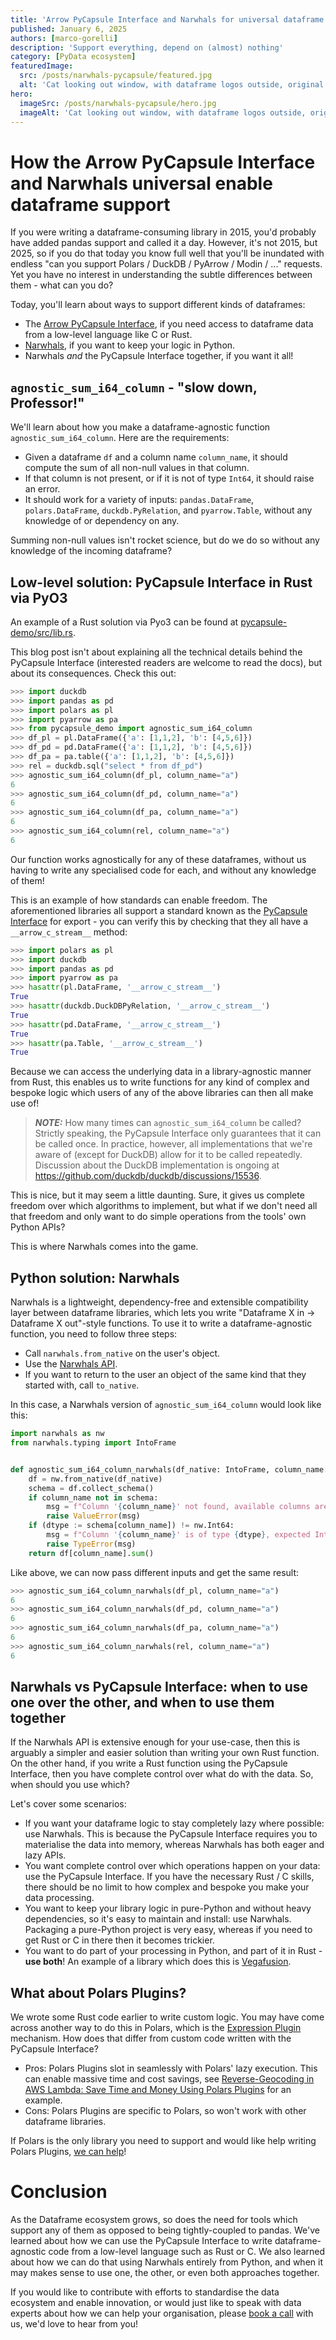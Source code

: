 ```yaml
---
title: 'Arrow PyCapsule Interface and Narwhals for universal dataframe support'
published: January 6, 2025
authors: [marco-gorelli]
description: 'Support everything, depend on (almost) nothing'
category: [PyData ecosystem]
featuredImage:
  src: /posts/narwhals-pycapsule/featured.jpg
  alt: 'Cat looking out window, with dataframe logos outside, original image by  Lucy Jackline https://unsplash.com/photos/a-cat-sitting-on-a-window-sill-looking-out-a-window-O896LIqr2vc'
hero:
  imageSrc: /posts/narwhals-pycapsule/hero.jpg
  imageAlt: 'Cat looking out window, with dataframe logos outside, original image by  Lucy Jackline https://unsplash.com/photos/a-cat-sitting-on-a-window-sill-looking-out-a-window-O896LIqr2vc'
---
```


# How the Arrow PyCapsule Interface and Narwhals universal enable dataframe support 

If you were writing a dataframe-consuming library in 2015, you'd probably have
added pandas support and called it a day. However, it's not 2015, but 2025, so if you do that
today you know full well that you'll be inundated with endless "can you support
Polars / DuckDB / PyArrow / Modin / ..." requests. Yet you have no interest in understanding
the subtle differences between them - what can you do?

Today, you'll learn about ways to support different kinds of dataframes:

- The [Arrow PyCapsule Interface](https://arrow.apache.org/docs/format/CDataInterface/PyCapsuleInterface.html),
  if you need access to dataframe data from a low-level language like C or Rust.
- [Narwhals](https://github.com/narwhals-dev/narwhals), if you want to keep your logic in Python.
- Narwhals _and_ the PyCapsule Interface together, if you want it all!

## `agnostic_sum_i64_column` - "slow down, Professor!"

We'll learn about how you make a dataframe-agnostic function `agnostic_sum_i64_column`.
Here are the requirements:

- Given a dataframe `df` and a column name `column_name`, it should compute
  the sum of all non-null values in that column.
- If that column is not present, or if it is not of type `Int64`,
  it should raise an error.
- It should work for a variety of inputs: `pandas.DataFrame`, `polars.DataFrame`,
  `duckdb.PyRelation`, and `pyarrow.Table`, without any knowledge of or dependency
  on any.

Summing non-null values isn't rocket science, but do we do so without any
knowledge of the incoming dataframe?

## Low-level solution: PyCapsule Interface in Rust via PyO3

An example of a Rust solution via Pyo3 can be found at [pycapsule-demo/src/lib.rs](https://github.com/MarcoGorelli/pycapsule-demo/blob/6aad64be26ebbfc8526f26695544bfc6436e3266/src/lib.rs#L9-L56).

This blog post isn't about explaining all the technical details behind the
PyCapsule Interface (interested readers are welcome to read the docs), but about
its consequences. Check this out:

```python
>>> import duckdb
>>> import pandas as pd
>>> import polars as pl
>>> import pyarrow as pa
>>> from pycapsule_demo import agnostic_sum_i64_column
>>> df_pl = pl.DataFrame({'a': [1,1,2], 'b': [4,5,6]})
>>> df_pd = pd.DataFrame({'a': [1,1,2], 'b': [4,5,6]})
>>> df_pa = pa.table({'a': [1,1,2], 'b': [4,5,6]})
>>> rel = duckdb.sql("select * from df_pd")
>>> agnostic_sum_i64_column(df_pl, column_name="a")
6
>>> agnostic_sum_i64_column(df_pd, column_name="a")
6
>>> agnostic_sum_i64_column(df_pa, column_name="a")
6
>>> agnostic_sum_i64_column(rel, column_name="a")
6
```
Our function works agnostically for any of these dataframes, without us having
to write any specialised code for each, and without any knowledge of them!

This is an example of how standards can enable freedom. The aforementioned
libraries all support a standard known as the
[PyCapsule Interface](https://arrow.apache.org/docs/format/CDataInterface/PyCapsuleInterface.html)
for export - you can verify this by checking that they all have a `__arrow_c_stream__` method:

```python
>>> import polars as pl
>>> import duckdb
>>> import pandas as pd
>>> import pyarrow as pa
>>> hasattr(pl.DataFrame, '__arrow_c_stream__')
True
>>> hasattr(duckdb.DuckDBPyRelation, '__arrow_c_stream__')
True
>>> hasattr(pd.DataFrame, '__arrow_c_stream__')
True
>>> hasattr(pa.Table, '__arrow_c_stream__')
True
```

Because we can access the underlying data in a library-agnostic manner from
Rust, this enables us to write functions for any kind of complex and bespoke logic
which users of any of the above libraries can then all make use of!

> **_NOTE:_** How many times can `agnostic_sum_i64_column` be called? Strictly
> speaking, the PyCapsule Interface only guarantees that it can be called once.
> In practice, however, all implementations that we're aware of (except for
> DuckDB) allow for it to be called repeatedly. Discussion about the
> DuckDB implementation is ongoing at https://github.com/duckdb/duckdb/discussions/15536.

This is nice, but it may seem a little daunting. Sure, it gives us complete
freedom over which algorithms to implement, but what if we don't need all that
freedom and only want to do simple operations from the tools' own Python APIs?

This is where Narwhals comes into the game.

## Python solution: Narwhals

Narwhals is a lightweight, dependency-free and extensible compatibility layer between
dataframe libraries, which lets you write "Dataframe X in -> Dataframe X out"-style
functions.  To use it to write a dataframe-agnostic function, you need to follow three
steps:

- Call `narwhals.from_native` on the user's object.
- Use the [Narwhals API](https://narwhals-dev.github.io/narwhals/api-reference/).
- If you want to return to the user an object of the same kind that they started with,
  call `to_native`.

In this case, a Narwhals version of `agnostic_sum_i64_column` would look like this:

```python
import narwhals as nw
from narwhals.typing import IntoFrame


def agnostic_sum_i64_column_narwhals(df_native: IntoFrame, column_name: str) -> int:
    df = nw.from_native(df_native)
    schema = df.collect_schema()
    if column_name not in schema:
        msg = f"Column '{column_name}' not found, available columns are: {schema.names()}."
        raise ValueError(msg)
    if (dtype := schema[column_name]) != nw.Int64:
        msg = f"Column '{column_name}' is of type {dtype}, expected Int64"
        raise TypeError(msg)
    return df[column_name].sum()
```
Like above, we can now pass different inputs and get the same result:
```python
>>> agnostic_sum_i64_column_narwhals(df_pl, column_name="a")
6
>>> agnostic_sum_i64_column_narwhals(df_pd, column_name="a")
6
>>> agnostic_sum_i64_column_narwhals(df_pa, column_name="a")
6
>>> agnostic_sum_i64_column_narwhals(rel, column_name="a")
6
```

## Narwhals vs PyCapsule Interface: when to use one over the other, and when to use them together

If the Narwhals API is extensive enough for your use-case, then this is arguably
a simpler and easier solution than writing your own Rust function. On the other hand,
if you write a Rust function using the PyCapsule Interface, then you have complete
control over what do with the data. So, when should you use which?

Let's cover some scenarios:

- If you want your dataframe logic to stay completely lazy where possible: use Narwhals.
  This is because the PyCapsule Interface requires you to materialise the data into memory,
  whereas Narwhals has both eager and lazy APIs.
- You want complete control over which operations happen on your data: use the
  PyCapsule Interface. If you have the necessary Rust / C skills, there should be no limit
  to how complex and bespoke you make your data processing.
- You want to keep your library logic in pure-Python and without heavy dependencies, so
  it's easy to maintain and install: use Narwhals. Packaging a pure-Python project is very
  easy, whereas if you need to get Rust or C in there then it becomes trickier.
- You want to do part of your processing in Python, and part of it in Rust - **use both**!
  An example of a library which does this is [Vegafusion](https://vegafusion.io/).

## What about Polars Plugins?

We wrote some Rust code earlier to write custom logic. You may have come across another way
to do this in Polars, which is the [Expression Plugin](https://marcogorelli.github.io/polars-plugins-tutorial/)
mechanism. How does that differ from custom code written with the PyCapsule Interface?

- Pros: Polars Plugins slot in seamlessly with Polars' lazy execution. This can enable massive
  time and cost savings, see [Reverse-Geocoding in AWS Lambda: Save Time and Money Using Polars Plugins](https://quansight.com/post/reverse-geocoding-aws-lambda-using-polars-plugin/)
  for an example.
- Cons: Polars Plugins are specific to Polars, so won't work with other dataframe libraries.

If Polars is the only library you need to support and would like help writing Polars Plugins,
[we can help](https://quansight.com/about-us/#bookacallform)!

# Conclusion

As the Dataframe ecosystem grows, so does the need for tools which support any of them as opposed
to being tightly-coupled to pandas. We've learned about how we can use the PyCapsule Interface
to write dataframe-agnostic code from a low-level language such as Rust or C. We also learned
about how we can do that using Narwhals entirely from Python, and when it may makes sense to use
one, the other, or even both approaches together.

If you would like to contribute with efforts to standardise the data ecosystem and enable innovation,
or would just like to speak with data experts about how we can help your organisation, please
[book a call](https://quansight.com/about-us/#bookacallform) with us, we'd love to hear from you!
